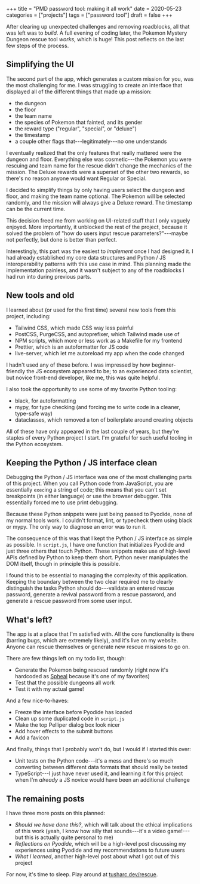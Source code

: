 +++
title = "PMD password tool: making it all work"
date = 2020-05-23
categories = ["projects"]
tags = ["password tool"]
draft = false
+++

After clearing up unexpected challenges and removing roadblocks, all that was left was to *build*. A full evening of coding later, the Pokemon Mystery Dungeon rescue tool *works*, which is huge! This post reflects on the last few steps of the process.

<!--more-->


## Simplifying the UI
The second part of the app, which generates a custom mission for you, was the most challenging for me. I was struggling to create an interface that displayed all of the different things that made up a mission:
 * the dungeon
 * the floor
 * the team name
 * the species of Pokemon that fainted, and its gender
 * the reward type ("regular", "special", or "deluxe")
 * the timestamp
 * a couple other flags that---legitimately---no one understands

I eventually realized that the only features that really mattered were the dungeon and floor. Everything else was cosmetic---the Pokemon you were rescuing and team name for the rescue didn't change the mechanics of the mission. The Deluxe rewards were a superset of the other two rewards, so there's no reason anyone would want Regular or Special.

I decided to simplify things by only having users select the dungeon and floor, and making the team name optional. The Pokemon will be selected randomly, and the mission will always give a Deluxe reward. The timestamp can be the current time.

This decision freed me from working on UI-related stuff that I only vaguely enjoyed. More importantly, it unblocked the rest of the project, because it solved the problem of "how do users input rescue parameters?"---maybe not perfectly, but done is better than perfect.

Interestingly, this part was the easiest to *implement* once I had designed it. I had already established my core data structures and Python / JS interoperability patterns with this use case in mind. This planning made the implementation painless, and it wasn't subject to any of the roadblocks I had run into during previous parts.


## New tools and old
I learned about (or used for the first time) several new tools from this project, including:
 * Tailwind CSS, which made CSS way less painful
 * PostCSS, PurgeCSS, and autoprefixer, which Tailwind made use of
 * NPM scripts, which more or less work as a Makefile for my frontend
 * Prettier, which is an autoformatter for JS code
 * live-server, which let me autoreload my app when the code changed

I hadn't used any of these before. I was impressed by how beginner-friendly the JS ecosystem appeared to be; to an experienced data scientist, but novice front-end developer, like me, this was quite helpful.

I also took the opportunity to use some of my favorite Python tooling:
 * black, for autoformatting
 * mypy, for type checking (and forcing me to write code in a cleaner, type-safe way)
 * dataclasses, which removed a ton of boilerplate around creating objects

All of these have only appeared in the last couple of years, but they're staples of every Python project I start. I'm grateful for such useful tooling in the Python ecosystem.


## Keeping the Python / JS interface clean
Debugging the Python / JS interface was one of the most challenging parts of this project. When you call Python code from JavaScript, you are essentially `exec`ing a string of code; this means that you can't set breakpoints (in either language) or use the browser debugger. This essentially forced me to use print debugging.

Because these Python snippets were just being passed to Pyodide, none of my normal tools work. I couldn't format, lint, or typecheck them using black or mypy. The only way to diagnose an error was to run it.

The consequence of this was that I kept the Python / JS interface as simple as possible. In `script.js`, I have one function that initializes Pyodide and just three others that touch Python. These snippets make use of high-level APIs defined by Python to keep them short. Python never manipulates the DOM itself, though in principle this is possible.

I found this to be essential to managing the complexity of this application. Keeping the boundary between the two clear required me to clearly distinguish the tasks Python should do---validate an entered rescue password, generate a revival password from a rescue password, and generate a rescue password from some user input.


## What's left?
The app is at a place that I'm satisfied with. All the core functionality is there (barring bugs, which are extremely likely), and it's live on my website. Anyone can rescue themselves or generate new rescue missions to go on.

There are few things left on my todo list, though:
 * Generate the Pokemon being rescued randomly (right now it's hardcoded as [Spheal](https://bulbapedia.bulbagarden.net/wiki/Spheal_(Pok%C3%A9mon)) because it's one of my favorites)
 * Test that the possible dungeons all work
 * Test it with my actual game!

And a few nice-to-haves:
 * Freeze the interface before Pyodide has loaded
 * Clean up some duplicated code in `script.js`
 * Make the top Pelliper dialog box look nicer
 * Add hover effects to the submit buttons
 * Add a favicon

And finally, things that I probably won't do, but I would if I started this over:
 * Unit tests on the Python code---it's a mess and there's so much converting between different data formats that should really be tested
 * TypeScript---I just have never used it, and learning it for this project when I'm *already* a JS novice would have been an additional challenge


## The remaining posts
I have three more posts on this planned:
 * *Should we have done this?*, which will talk about the ethical implications of this work (yeah, I know how silly that sounds---it's a video game!---but this is actually quite personal to me)
 * *Reflections on Pyodide*, which will be a high-level post discussing my experiences using Pyodide and my recommendations to future users
 * *What I learned*, another high-level post about what I got out of this project

For now, it's time to sleep. Play around at [tusharc.dev/rescue](https://tusharc.dev/rescue).



